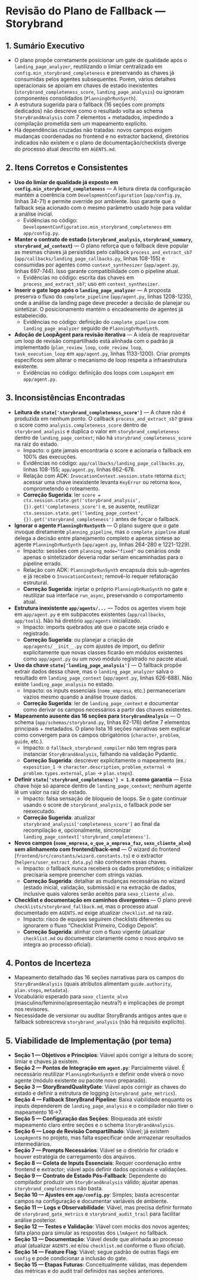 # Revisão do Plano de Fallback — Storybrand

## 1. Sumário Executivo
- O plano propõe corretamente posicionar um gate de qualidade após o `landing_page_analyzer`, reutilizando o limiar centralizado em `config.min_storybrand_completeness` e preservando as chaves já consumidas pelos agentes subsequentes. Porém, vários detalhes operacionais se apoiam em chaves de estado inexistentes (`storybrand_completeness_score`, `landing_page_analysis`) ou ignoram componentes consolidados (`PlanningOrRunSynth`).
- A estrutura sugerida para o fallback (16 seções com prompts dedicados) não descreve como o resultado volta ao schema `StoryBrandAnalysis` com 7 elementos + metadados, impedindo a compilação prometida sem um mapeamento explícito.
- Há dependências cruzadas não tratadas: novos campos exigem mudanças coordenadas no frontend e no extractor backend, diretórios indicados não existem e o plano de documentação/checklists diverge do processo atual descrito em `AGENTS.md`.

## 2. Itens Corretos e Consistentes
- **Uso do limiar de qualidade já exposto em `config.min_storybrand_completeness`** — A leitura direta da configuração mantém a coerência com `DevelopmentConfiguration` (`app/config.py`, linhas 34-71) e permite override por ambiente. Isso garante que o fallback seja acionado com o mesmo parâmetro usado hoje para validar a análise inicial.
  - Evidências no código: `DevelopmentConfiguration.min_storybrand_completeness` em `app/config.py`.
- **Manter o contrato de estado (`storybrand_analysis`, `storybrand_summary`, `storybrand_ad_context`)** — O plano reforça que o fallback deve popular as mesmas chaves já persistidas pelo callback `process_and_extract_sb7` (`app/callbacks/landing_page_callbacks.py`, linhas 108-155) e consumidas por agentes como `context_synthesizer` (`app/agent.py`, linhas 697-744). Isso garante compatibilidade com o pipeline atual.
  - Evidências no código: escrita das chaves em `process_and_extract_sb7`; uso em `context_synthesizer`.
- **Inserir o gate logo após o `landing_page_analyzer`** — A proposta preserva o fluxo do `complete_pipeline` (`app/agent.py`, linhas 1208-1235), onde a análise da landing page deve preceder a decisão de planejar ou sintetizar. O posicionamento mantém o encadeamento de agentes já estabelecido.
  - Evidências no código: definição do `complete_pipeline` com `landing_page_analyzer` seguido de `PlanningOrRunSynth`.
- **Adoção de LoopAgent para revisão iterativa** — A ideia de reaproveitar um loop de revisão compartilhado está alinhada com o padrão já implementado (`plan_review_loop`, `code_review_loop`, `task_execution_loop` em `app/agent.py`, linhas 1133-1200). Criar prompts específicos sem alterar o mecanismo de loop respeita a infraestrutura existente.
  - Evidências no código: definição dos loops com `LoopAgent` em `app/agent.py`.

## 3. Inconsistências Encontradas
- **Leitura de `state['storybrand_completeness_score']`** — A chave não é produzida em nenhum ponto. O callback `process_and_extract_sb7` grava o score como `analysis.completeness_score` dentro de `storybrand_analysis` e duplica o valor em `storybrand_completeness` dentro de `landing_page_context`; não há `storybrand_completeness_score` na raiz do estado.
  - Impacto: o gate jamais encontraria o score e acionaria o fallback em 100% das execuções.
  - Evidências no código: `app/callbacks/landing_page_callbacks.py`, linhas 108-155; `app/agent.py`, linhas 662-678.
  - Relação com ADK: `InvocationContext.session.state` retorna `dict`; acessar uma chave inexistente levanta `KeyError` ou retorna `None`, comprometendo o roteamento.
  - **Correção Sugerida**: ler `score = ctx.session.state.get('storybrand_analysis', {}).get('completeness_score')` e, se ausente, reutilizar `ctx.session.state.get('landing_page_context', {}).get('storybrand_completeness')` antes de forçar o fallback.
- **Ignorar o agente `PlanningOrRunSynth`** — O plano sugere que o gate invoque diretamente `planning_pipeline`, mas o `complete_pipeline` atual delega a decisão entre planejamento completo e apenas síntese ao agente `PlanningOrRunSynth` (`app/agent.py`, linhas 264-280 e 1221-1229).
  - Impacto: sessões com `planning_mode="fixed"` ou cenários onde apenas o sintetizador deveria rodar seriam encaminhadas para o pipeline errado.
  - Relação com ADK: `PlanningOrRunSynth` encapsula dois sub-agentes e já recebe o `InvocationContext`; removê-lo requer refatoração estrutural.
  - **Correção Sugerida**: injetar o próprio `PlanningOrRunSynth` no gate e reutilizar sua interface `run_async`, preservando o comportamento atual.
- **Estrutura inexistente `app/agents/...`** — Todos os agentes vivem hoje em `app/agent.py` e em subpacotes existentes (`app/callbacks`, `app/tools`). Não há diretório `app/agents` inicializado.
  - Impacto: imports quebrados até que o pacote seja criado e registrado.
  - **Correção Sugerida**: ou planejar a criação de `app/agents/__init__.py` com ajustes de import, ou definir explicitamente que novas classes ficarão em módulos existentes como `app/agent.py` ou um novo módulo registrado no pacote atual.
- **Uso da chave `state['landing_page_analysis']`** — O fallback propõe extrair dados dessa chave, mas o `landing_page_analyzer` salva o resultado em `landing_page_context` (`app/agent.py`, linhas 626-688). Não existe `landing_page_analysis` no estado.
  - Impacto: os inputs essenciais (`nome_empresa`, etc.) permaneceriam vazios mesmo quando a análise trouxe dados.
  - **Correção Sugerida**: ler de `landing_page_context` e documentar como derivar os campos necessários a partir das chaves existentes.
- **Mapeamento ausente das 16 seções para `StoryBrandAnalysis`** — O schema (`app/schemas/storybrand.py`, linhas 82-176) define 7 elementos principais + metadados. O plano lista 16 seções narrativas sem explicar como convergem para os campos obrigatórios (`character`, `problem`, `guide`, etc.).
  - Impacto: o `fallback_storybrand_compiler` não tem regras para instanciar `StoryBrandAnalysis`, falhando na validação Pydantic.
  - **Correção Sugerida**: descrever explicitamente o mapeamento (ex.: `exposition_1` → `character.description`, `problem_external` → `problem.types.external`, `plan` → `plan.steps`).
- **Definir `state['storybrand_completeness'] = 1.0` como garantia** — Essa chave hoje só aparece dentro de `landing_page_context`; nenhum agente lê um valor na raiz do estado.
  - Impacto: falsa sensação de bloqueio de loops. Se o gate continuar usando o score de `storybrand_analysis`, o fallback pode ser reexecutado.
  - **Correção Sugerida**: atualizar `storybrand_analysis['completeness_score']` ao final da recompilação e, opcionalmente, sincronizar `landing_page_context['storybrand_completeness']`.
- **Novos campos (`nome_empresa`, `o_que_a_empresa_faz`, `sexo_cliente_alvo`) sem alinhamento com frontend/back-end** — O wizard do frontend (`frontend/src/constants/wizard.constants.ts`) e o extractor (`helpers/user_extract_data.py`) não conhecem essas chaves.
  - Impacto: o fallback nunca receberá os dados prometidos; o initializer precisaria sempre preencher com strings vazias.
  - **Correção Sugerida**: detalhar as mudanças necessárias no wizard (estado inicial, validação, submissão) e na extração de dados, inclusive quais valores serão aceitos para `sexo_cliente_alvo`.
- **Checklist e documentação em caminhos divergentes** — O plano prevê `checklists/storybrand_fallback.md`, mas o processo atual documentado em `AGENTS.md` exige atualizar `checklist.md` na raiz.
  - Impacto: risco de equipes seguirem checklists diferentes ou ignorarem o fluxo “Checklist Primeiro, Código Depois”.
  - **Correção Sugerida**: alinhar com o fluxo vigente (atualizar `checklist.md` ou documentar claramente como o novo arquivo se integra ao processo oficial).

## 4. Pontos de Incerteza
- Mapeamento detalhado das 16 seções narrativas para os campos do `StoryBrandAnalysis` (quais atributos alimentam `guide.authority`, `plan.steps`, `metadata`).
- Vocabulário esperado para `sexo_cliente_alvo` (masculino/feminino/apresentação neutra?) e implicações de prompt nos revisores.
- Necessidade de versionar ou auditar StoryBrands antigos antes que o fallback sobrescreva `storybrand_analysis` (não há requisito explícito).

## 5. Viabilidade de Implementação (por tema)
- **Seção 1 — Objetivos e Princípios**: Viável após corrigir a leitura do score; limiar e chaves já existem.
- **Seção 2 — Pontos de Integração em `agent.py`**: Parcialmente viável. É necessário reutilizar `PlanningOrRunSynth` e definir onde viverá o novo agente (módulo existente ou pacote novo preparado).
- **Seção 3 — StoryBrandQualityGate**: Viável após corrigir as chaves do estado e definir a estrutura de logging (`storybrand_gate_metrics`).
- **Seção 4 — Fallback StoryBrand Pipeline**: Baixa viabilidade enquanto os inputs dependerem de `landing_page_analysis` e o compilador não tiver o mapeamento 16→7.
- **Seção 5 — Configuração das Seções**: Bloqueada até existir mapeamento claro entre seções e o schema `StoryBrandAnalysis`.
- **Seção 6 — Loop de Revisão Compartilhado**: Viável; já existem `LoopAgent`s no projeto, mas falta especificar onde armazenar resultados intermediários.
- **Seção 7 — Prompts Necessários**: Viável se o diretório for criado e houver estratégia de carregamento dos arquivos.
- **Seção 8 — Coleta de Inputs Essenciais**: Requer coordenação entre frontend e extractor; viável após definir dados opcionais e validações.
- **Seção 9 — Contrato de Estado Pós-Fallback**: Dependente do compilador produzir um `StoryBrandAnalysis` válido; ajustar apenas `storybrand_completeness` não basta.
- **Seção 10 — Ajustes em `app/config.py`**: Simples; basta acrescentar campos na configuração e documentar variáveis de ambiente.
- **Seção 11 — Logs e Observabilidade**: Viável, mas precisa definir formato de `storybrand_gate_metrics` e `storybrand_audit_trail` para facilitar análise posterior.
- **Seção 12 — Testes e Validação**: Viável com mocks dos novos agentes; falta plano para simular as respostas dos `LlmAgent` no fallback.
- **Seção 13 — Documentação**: Viável desde que alinhada ao processo atual (atualizar `AGENTS.md` e/ou `checklist.md` conforme o fluxo oficial).
- **Seção 14 — Feature Flag**: Viável; segue padrão de outras flags em `config` e pode condicionar a inclusão do gate.
- **Seção 15 — Etapas Futuras**: Conceitualmente válidas, mas dependem das métricas e do audit trail definidos nas seções anteriores.

